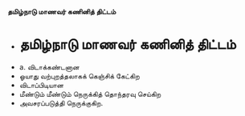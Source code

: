 **தமிழ்நாடு மாணவர் கணினித் திட்டம்**
- # தமிழ்நாடு மாணவர் கணினித் திட்டம்
- a. விடாக்கண்டனான
- ஓயாது வற்புறத்தலாகக் கெஞ்சிக் கேட்கிற
- விடாப்பிடியான
- மீண்டும் மீண்டும் நெருக்கித் தொந்தரவு செய்கிற
- அவசரப்படுத்தி நெருக்குகிற.

